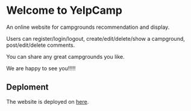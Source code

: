 
# Welcome to YelpCamp
An online website for campgrounds recommendation and display. 

Users can register/login/logout, create/edit/delete/show a campground, post/edit/delete comments.

You can share any great campgrounds you like. 

We are happy to see you!!!!!

## Deploment
The website is deployed on [here](https://boiling-lowlands-77762.herokuapp.com).
